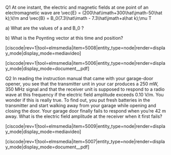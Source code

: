 Q1 At one instant, the electric and magnetic fields at one point of an electromagnetic wave are <lrn-math>\vec{E} = (200\hat\imath+300\hat\jmath-50\hat k)\;V/m </lrn-math> and <lrn-math>\vec{B} = B_0(7.3\hat\imath - 7.3\hat\jmath+a\hat k)\;\mu T </lrn-math>

a) What are the values of a and <lrn-math>B_0 </lrn-math>?

b) What is the Poynting vector at this time and position?

[ciscode|rev=1|tool=elmsmedia|item=5008|entity_type=node|render=display_mode|display_mode=mediavideo]

[ciscode|rev=1|tool=elmsmedia|item=5006|entity_type=node|render=display_mode|display_mode=document__pdf]


Q2 In reading the instruction manual that came with your garage-door opener, you see that the transmitter unit in your car produces a 250 mW, 350 MHz signal and that the receiver unit is supposed to respond to a radio wave at this frequency if the electric field amplitude exceeds 0.10 V/m. You wonder if this is really true. To find out, you put fresh batteries in the transmitter and start walking away from your garage while opening and closing the door. Your garage door finally fails to respond when you’re 42 m away. What is the electric field amplitude at the receiver when it first fails?

[ciscode|rev=1|tool=elmsmedia|item=5009|entity_type=node|render=display_mode|display_mode=mediavideo]

[ciscode|rev=1|tool=elmsmedia|item=5007|entity_type=node|render=display_mode|display_mode=document__pdf]